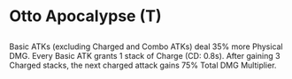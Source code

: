 # Otto Apocalypse (T)

## 

Basic ATKs (excluding Charged and Combo ATKs) deal 35% more Physical DMG. Every Basic ATK grants 1 stack of Charge (CD: 0.8s). After gaining 3 Charged stacks, the next charged attack gains 75% Total DMG Multiplier.